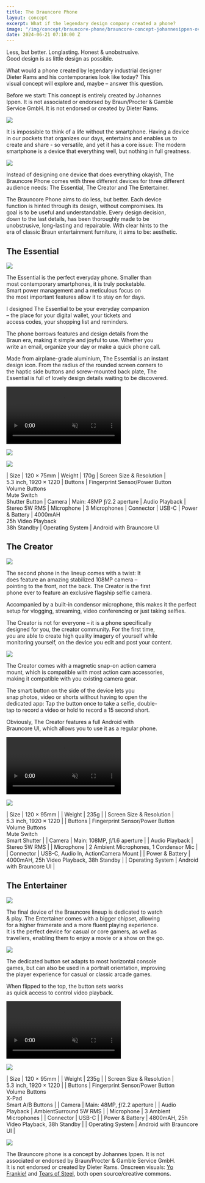 ```yaml
---
title: The Brauncore Phone
layout: concept
excerpt: What if the legendary design company created a phone? 
image: "/img/concept/brauncore-phone/brauncore-concept-johannesippen-overview.jpg"
date: 2024-06-21 07:10:00 Z
---
```


<span class="intro">Less, but better. Longlasting. Honest & unobstrusive. Good design is as little design as possible.</span>

What would a phone created by legendary industrial designer Dieter Rams and his contemporaries look like today? This visual concept will explore and, maybe – answer this question.

Before we start: This concept is entirely created by Johannes Ippen. It is not associated or endorsed by Braun/Procter & Gamble Service GmbH. It is not endorsed or created by Dieter&nbsp;Rams.

![](/img/concept/brauncore-phone/brauncore-concept-johannesippen-overview.jpg)


It is impossible to think of a life without the smartphone. Having a device in our pockets that organizes our days, entertains and enables us to create and share - so versatile, and yet it has a core issue: The modern smartphone is a device that everything well, but nothing in full greatness.

![](/img/concept/brauncore-phone/brauncore-concept-johannesippen-inspiration.jpg)

Instead of designing one device that does everything okayish, The Brauncore Phone comes with three different devices for three different audience needs: The Essential, The Creator and The Entertainer.

The Brauncore Phone aims to do less, but better. Each device function is hinted through its design, without compromises. Its goal is to be useful and understandable. Every design decision, down to the last details, has been thoroughly made to be unobstrusive, long-lasting and repairable. With clear hints to the era of classic Braun entertainment furniture, it aims to be: aesthetic.

## The Essential

![](/img/concept/brauncore-phone/brauncore-concept-johannesippen-essential.jpg)


The Essential is the perfect everyday phone. Smaller than most contemporary smartphones, it is truly pocketable. Smart power management and a meticulous focus on the most important features allow it to stay on for days.

I designed The Essential to be your everyday companion – the place for your digital wallet, your tickets and access codes, your shopping list and reminders. 

The phone borrows features and design details from the Braun era, making it simple and joyful to use. Whether you write an email, organize your day or make a quick phone call.

Made from airplane-grade aluminium, The Essential is an instant design icon. From the radius of the rounded screen corners to the haptic side buttons and screw-mounted back plate, The Essential is full of lovely design details waiting to be discovered.

<video muted loop autoplay>
	<source src="/img/concept/brauncore-phone/brauncore-concept-johannesippen-essential-uses.webm" type="video/webm">
	<source src="/img/concept/brauncore-phone/brauncore-concept-johannesippen-essential-uses.mp4" type="video/mp4">
	<img src="/img/concept/brauncore-phone/brauncore-concept-johannesippen-essential-uses.jpg">
</video>

![](/img/concept/brauncore-phone/brauncore-concept-johannesippen-essential-size.jpg)

![](/img/concept/brauncore-phone/brauncore-concept-johannesippen-essential-tech.jpg)

| Size | 120 &times; 75mm 
| Weight | 170g
| Screen Size & Resolution | 5.3 inch, 1920 &times; 1220
| Buttons | Fingerprint Sensor/Power Button<br> Volume Buttons<br> Mute Switch<br> Shutter Button
| Camera | Main: 48MP ƒ/2.2 aperture
| Audio Playback | Stereo 5W RMS 
| Microphone | 3 Microphones
| Connector | USB-C
| Power & Battery | 4000mAH<br> 25h Video Playback<br> 38h Standby
| Operating System | Android with Brauncore UI

## The Creator

![](/img/concept/brauncore-phone/brauncore-concept-johannesippen-creator.jpg)

The second phone in the lineup comes with a twist: It does feature an amazing stabilized 108MP camera – pointing to the front, not the back. The Creator is the first phone ever to feature an exclusive flagship selfie camera. 

Accompanied by a built-in condensor microphone, this makes it the perfect setup for vlogging, streaming, video conferencing or just taking selfies.

The Creator is not for everyone – it is a phone specifically designed for you, the creator community. For the first time, you are able to create high quality imagery of yourself while monitoring yourself, on the device you edit and post your content.

![](/img/concept/brauncore-phone/brauncore-concept-johannesippen-creator-detail.jpg)

The Creator comes with a magnetic snap-on action camera mount, which is compatible with most action cam accessories, making it compatible with you existing camera gear.

The smart button on the side of the device lets you snap photos, video or shorts without having to open the dedicated app: Tap the button once to take a selfie, double-tap to record a video or hold to record a 15 second short.

Obviously, The Creator features a full Android with Brauncore UI, which allows you to use it as a regular phone.

<video muted loop autoplay>
	<source src="/img/concept/brauncore-phone/brauncore-concept-johannesippen-creator-use.webm" type="video/webm">
	<source src="/img/concept/brauncore-phone/brauncore-concept-johannesippen-creator-use.mp4" type="video/mp4">
	<img src="/img/concept/brauncore-phone/brauncore-concept-johannesippen-creator-use.jpg">
</video>


![](/img/concept/brauncore-phone/brauncore-concept-johannesippen-creator-tech.jpg)

| Size | 120 &times; 95mm |
| Weight | 235g |
| Screen Size & Resolution | 5.3 inch, 1920 &times; 1220 |
| Buttons | Fingerprint Sensor/Power Button<br> Volume Buttons<br> Mute Switch<br> Smart Shutter |
| Camera | Main: 108MP, ƒ/1.6 aperture |
| Audio Playback | Stereo 5W RMS  |
| Microphone | 2 Ambient Microphones, 1 Condensor Mic |
| Connector | USB-C, Audio In, ActionCamera Mount |
| Power & Battery | 4000mAH, 25h Video Playback, 38h Standby |
| Operating System | Android with Brauncore UI |

## The Entertainer

![](/img/concept/brauncore-phone/brauncore-concept-johannesippen-entertainer.jpg)

The final device of the Brauncore lineup is dedicated to watch & play. The Entertainer comes with a bigger chipset, allowing for a higher framerate and a more fluent playing experience. It is the perfect device for casual or core gamers, as well as travellers, enabling them to enjoy a movie or a show on the go. 

![](/img/concept/brauncore-phone/brauncore-concept-johannesippen-entertainer-detail.jpg)

The dedicated button set adapts to most horizontal console games, but can also be used in a portrait orientation, improving the player experience for casual or classic arcade games.

When flipped to the top, the button sets works as quick access to control video playback.

<video muted loop autoplay>
	<source src="/img/concept/brauncore-phone/brauncore-concept-johannesippen-entertainer-use.webm" type="video/webm">
	<source src="/img/concept/brauncore-phone/brauncore-concept-johannesippen-entertainer-use.mp4" type="video/mp4">
	<img src="/img/concept/brauncore-phone/brauncore-concept-johannesippen-entertainer-use.jpg">
</video>

![](/img/concept/brauncore-phone/brauncore-concept-johannesippen-entertainer-tech.jpg)

| Size | 120 &times; 95mm |
| Weight | 235g |
| Screen Size & Resolution | 5.3 inch, 1920 &times; 1220 |
| Buttons | Fingerprint Sensor/Power Button<br> Volume Buttons<br> X-Pad<br> Smart A/B Buttons |
| Camera | Main: 48MP, ƒ/2.2 aperture |
| Audio Playback | AmbientSurround 5W RMS |
| Microphone | 3 Ambient Microphones |
| Connector | USB-C |
| Power & Battery | 4800mAH, 25h Video Playback, 38h Standby |
| Operating System | Android with Brauncore UI |

![](/img/concept/brauncore-phone/brauncore-concept-johannesippen-lineup.jpg)

The Brauncore phone is a concept by Johannes Ippen. It is not associated or endorsed by Braun/Procter & Gamble Service GmbH. It is not endorsed or created by Dieter Rams. Onscreen visuals: [Yo Frankie!](https://en.wikipedia.org/wiki/Yo_Frankie!) and [Tears of Steel](https://en.wikipedia.org/wiki/Tears_of_Steel), both open source/creative commons.

<style>
  p { text-wrap: balance; }
 </style>